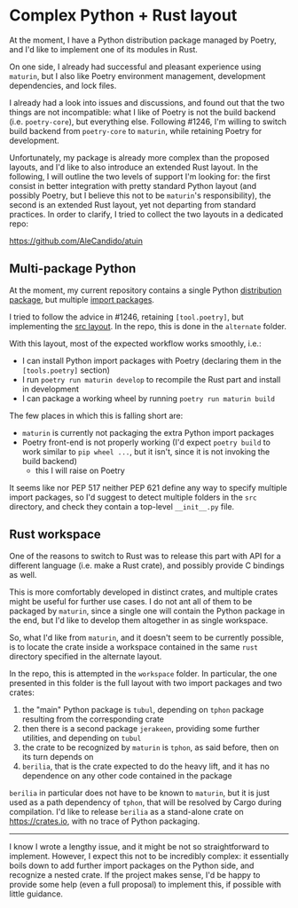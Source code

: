 # Complex Python + Rust layout

At the moment, I have a Python distribution package managed by Poetry, and I'd
like to implement one of its modules in Rust.

On one side, I already had successful and pleasant experience using `maturin`,
but I also like Poetry environment management, development dependencies, and
lock files.

I already had a look into issues and discussions, and found out that the two
things are not incompatible: what I like of Poetry is not the build backend
(i.e. `poetry-core`), but everything else.
Following #1246, I'm willing to switch build backend from `poetry-core` to
`maturin`, while retaining Poetry for development.

Unfortunately, my package is already more complex than the proposed layouts, and
I'd like to also introduce an extended Rust layout.
In the following, I will outline the two levels of support I'm looking for: the
first consist in better integration with pretty standard Python layout (and
possibly Poetry, but I believe this not to be `maturin`'s responsibility), the
second is an extended Rust layout, yet not departing from standard practices.
In order to clarify, I tried to collect the two layouts in a dedicated repo:

https://github.com/AleCandido/atuin

## Multi-package Python

At the moment, my current repository contains a single Python [distribution
package](https://packaging.python.org/en/latest/glossary/#term-Distribution-Package),
but multiple [import
packages](https://packaging.python.org/en/latest/glossary/#term-Import-Package).

I tried to follow the advice in #1246, retaining `[tool.poetry]`, but
implementing the [src layout](https://www.maturin.rs/project_layout.html#alternate-python-source-directory-src-layout).
In the repo, this is done in the `alternate` folder.

With this layout, most of the expected workflow works smoothly, i.e.:

- I can install Python import packages with Poetry (declaring them in the
  `[tools.poetry]` section)
- I run `poetry run maturin develop` to recompile the Rust part and install in
  development
- I can package a working wheel by running `poetry run maturin build`

The few places in which this is falling short are:

- `maturin` is currently not packaging the extra Python import packages
- Poetry front-end is not properly working (I'd expect `poetry build` to work similar to
  `pip wheel ...`, but it isn't, since it is not invoking the build backend)
  - this I will raise on Poetry

It seems like nor PEP 517 neither PEP 621 define any way to specify multiple
import packages, so I'd suggest to detect multiple folders in the `src`
directory, and check they contain a top-level `__init__.py` file.

## Rust workspace

One of the reasons to switch to Rust was to release this part with API for a
different language (i.e. make a Rust crate), and possibly provide C bindings as
well.

This is more comfortably developed in distinct crates, and multiple crates might
be useful for further use cases.
I do not ant all of them to be packaged by `maturin`, since a single one will
contain the Python package in the end, but I'd like to develop them altogether
in as single workspace.

So, what I'd like from `maturin`, and it doesn't seem to be currently possible,
is to locate the crate inside a workspace contained in the same `rust` directory
specified in the alternate layout.

In the repo, this is attempted in the `workspace` folder.
In particular, the one presented in this folder is the full layout with two
import packages and two crates:

1. the "main" Python package is `tubul`, depending on `tphon` package resulting
   from the corresponding crate
2. then there is a second package `jerakeen`, providing some further utilities,
   and depending on `tubul`
3. the crate to be recognized by `maturin` is `tphon`, as said before, then on
   its turn depends on
4. `berilia`, that is the crate expected to do the heavy lift, and it has no
   dependence on any other code contained in the package

`berilia` in particular does not have to be known to `maturin`, but it is just
used as a path dependency of `tphon`, that will be resolved by Cargo during
compilation.
I'd like to release `berilia` as a stand-alone crate on https://crates.io, with
no trace of Python packaging.

---

I know I wrote a lengthy issue, and it might be not so straightforward to
implement. However, I expect this not to be incredibly complex: it essentially
boils down to add further import packages on the Python side, and recognize a
nested crate.
If the project makes sense, I'd be happy to provide some help (even a full
proposal) to implement this, if possible with little guidance.
